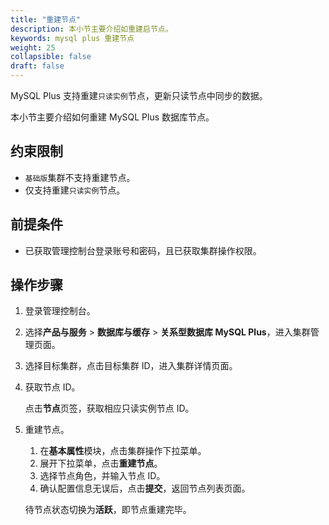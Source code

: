```yaml
---
title: "重建节点"
description: 本小节主要介绍如重建启节点。 
keywords: mysql plus 重建节点
weight: 25
collapsible: false
draft: false
---
```



MySQL Plus 支持重建`只读实例`节点，更新只读节点中同步的数据。

本小节主要介绍如何重建 MySQL Plus 数据库节点。

## 约束限制

- `基础版`集群不支持重建节点。
- 仅支持重建`只读实例`节点。

## 前提条件

- 已获取管理控制台登录账号和密码，且已获取集群操作权限。

## 操作步骤

1. 登录管理控制台。
2. 选择**产品与服务** > **数据库与缓存** > **关系型数据库 MySQL Plus**，进入集群管理页面。
3. 选择目标集群，点击目标集群 ID，进入集群详情页面。
4. 获取节点 ID。
   
   点击**节点**页签，获取相应只读实例节点 ID。

5. 重建节点。
   
   1. 在**基本属性**模块，点击集群操作下拉菜单。
   2. 展开下拉菜单，点击**重建节点**。
   3. 选择节点角色，并输入节点 ID。
   4. 确认配置信息无误后，点击**提交**，返回节点列表页面。

   待节点状态切换为**活跃**，即节点重建完毕。
